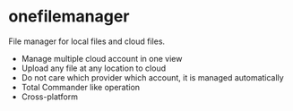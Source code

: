 # onefilemanager

File manager for local files and cloud files.

* Manage multiple cloud account in one view
* Upload any file at any location to cloud
* Do not care which provider which account, it is managed automatically
* Total Commander like operation
* Cross-platform
